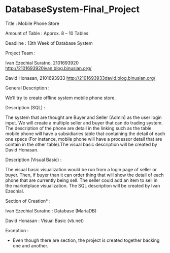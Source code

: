 # DatabaseSystem-Final_Project

Title                                       : Mobile Phone Store

Amount of Table                             : Approx. 8 – 10 Tables

Deadline                                    : 13th Week of Database System

Project Team                                :

Ivan Ezechial Suratno, 2101693920
http://2101693920ivan.blog.binusian.org/

David Honasan, 2101693933
http://2101693933david.blog.binusian.org/

General Description                          : 

We’ll try to create offline system mobile phone store.

Description (SQL)                            :

The system that are thought are Buyer and Seller (Admin) as the user login input. We will create a multiple seller and buyer that can do trading system. The description of the phone are detail in the linking such as the table mobile phone will have a subsidiaries table that containing the detail of each one specs (For instance, mobile phone will have a processor detail that are contain in the other table).The visual basic description will be created by David Honasan.

Description (Visual Basic)                 : 

The visual basic visualization would be run from a login page of seller or buyer. Then, if buyer than it can order thing that will show the detail of each phone that are currently being sell. The seller could add an item to sell in the marketplace visualization. The SQL description will be created by Ivan Ezechial.

Section of Creation*                      :

Ivan Ezechial Suratno  : Database (MariaDB)

David Honasan          : Visual Basic (vb.net)

Exception                                 :

* Even though there are section, the project is created together backing one and another.
